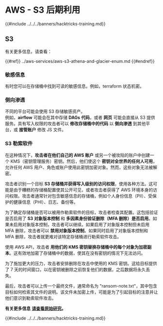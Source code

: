 # AWS - S3 后期利用

{{#include ../../../banners/hacktricks-training.md}}

## S3

有关更多信息，请查看：

{{#ref}}
../aws-services/aws-s3-athena-and-glacier-enum.md
{{#endref}}

### 敏感信息

有时您可以在存储桶中找到可读的敏感信息。例如，terraform 状态机密。

### 侧向渗透

不同的平台可能会使用 S3 存储敏感资产。\
例如，**airflow** 可能会在其中存储 **DAGs** **代码**，或者 **网页** 可能会直接从 S3 提供服务。具有写入权限的攻击者可以 **修改存储桶中的代码** 以 **侧向渗透** 到其他平台，或 **接管账户** 修改 JS 文件。

### S3 勒索软件

在这种情况下，**攻击者在他们自己的 AWS 账户** 或另一个被攻陷的账户中创建一个 KMS（密钥管理服务）密钥。然后，他们使这个 **密钥对全世界的任何人可用**，允许任何 AWS 用户、角色或账户使用此密钥加密对象。然而，这些对象无法被解密。

攻击者识别一个目标 **S3 存储桶并获得写入级别的访问权限**，使用各种方法。这可能是由于糟糕的存储桶配置使其公开可见，或者攻击者获得了 AWS 环境本身的访问权限。攻击者通常针对包含敏感信息的存储桶，例如个人身份信息（PII）、受保护的健康信息（PHI）、日志、备份等。

为了确定存储桶是否可以被用作勒索软件的目标，攻击者检查其配置。这包括验证是否启用了 **S3 对象版本控制** 和 **多因素身份验证删除（MFA 删除）是否启用**。如果未启用对象版本控制，攻击者可以继续。如果启用了对象版本控制但未启用 MFA 删除，攻击者可以 **禁用对象版本控制**。如果同时启用了对象版本控制和 MFA 删除，攻击者就更难对该特定存储桶进行勒索软件攻击。

使用 AWS API，攻击者 **用他们的 KMS 密钥替换存储桶中的每个对象为加密副本**。这有效地加密了存储桶中的数据，使其在没有密钥的情况下无法访问。

为了施加更大的压力，攻击者安排删除在攻击中使用的 KMS 密钥。这给目标提供了 7 天的时间窗口，以在密钥被删除之前恢复他们的数据，之后数据将永久丢失。

最后，攻击者可以上传一个最终文件，通常命名为 "ransom-note.txt"，其中包含目标如何检索其文件的说明。该文件未加密上传，可能是为了引起目标的注意并让他们意识到勒索软件攻击。

**有关更多信息** [**请查看原始研究**](https://rhinosecuritylabs.com/aws/s3-ransomware-part-1-attack-vector/)**。**

{{#include ../../../banners/hacktricks-training.md}}
